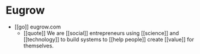 # Eugrow

- [[go]] eugrow.com
  - [[quote]] We are [[social]] entrepreneurs using [[science]] and [[technology]] to build systems to [[help people]] create [[value]] for themselves.




